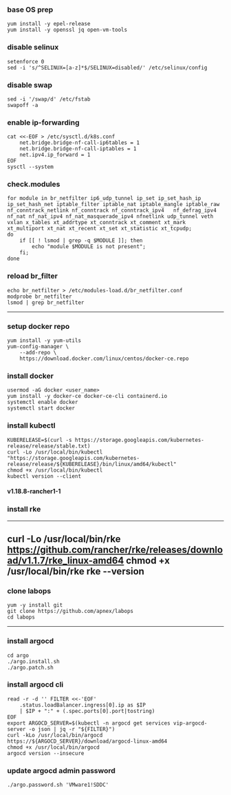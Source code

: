### base OS prep
```
yum install -y epel-release
yum install -y openssl jq open-vm-tools
```

### disable selinux
```
setenforce 0
sed -i 's/^SELINUX=[a-z]*$/SELINUX=disabled/' /etc/selinux/config
```

### disable swap
```
sed -i '/swap/d' /etc/fstab
swapoff -a
```

### enable ip-forwarding
```
cat <<-EOF > /etc/sysctl.d/k8s.conf
	net.bridge.bridge-nf-call-ip6tables = 1
	net.bridge.bridge-nf-call-iptables = 1
	net.ipv4.ip_forward = 1
EOF
sysctl --system
```

### check.modules
```
for module in br_netfilter ip6_udp_tunnel ip_set ip_set_hash_ip ip_set_hash_net iptable_filter iptable_nat iptable_mangle iptable_raw nf_conntrack_netlink nf_conntrack nf_conntrack_ipv4   nf_defrag_ipv4 nf_nat nf_nat_ipv4 nf_nat_masquerade_ipv4 nfnetlink udp_tunnel veth vxlan x_tables xt_addrtype xt_conntrack xt_comment xt_mark xt_multiport xt_nat xt_recent xt_set xt_statistic xt_tcpudp;
do
	if [[ ! lsmod | grep -q $MODULE ]]; then
		echo "module $MODULE is not present";
	fi;
done
```
### reload br_filter
```
echo br_netfilter > /etc/modules-load.d/br_netfilter.conf
modprobe br_netfilter
lsmod | grep br_netfilter
```

---
### setup docker repo
```
yum install -y yum-utils
yum-config-manager \
	--add-repo \
	https://download.docker.com/linux/centos/docker-ce.repo
```

### install docker
```
usermod -aG docker <user_name>
yum install -y docker-ce docker-ce-cli containerd.io
systemctl enable docker
systemctl start docker
```

### install kubectl
```
KUBERELEASE=$(curl -s https://storage.googleapis.com/kubernetes-release/release/stable.txt)
curl -Lo /usr/local/bin/kubectl "https://storage.googleapis.com/kubernetes-release/release/${KUBERELEASE}/bin/linux/amd64/kubectl"
chmod +x /usr/local/bin/kubectl
kubectl version --client
```

#### v1.18.8-rancher1-1
### install rke
---
curl -Lo /usr/local/bin/rke https://github.com/rancher/rke/releases/download/v1.1.7/rke_linux-amd64
chmod +x /usr/local/bin/rke
rke --version
---

### clone labops
```
yum -y install git
git clone https://github.com/apnex/labops
cd labops
```

---
### install argocd
```
cd argo
./argo.install.sh
./argo.patch.sh
```

### install argocd cli
```
read -r -d '' FILTER <<-'EOF'
	.status.loadBalancer.ingress[0].ip as $IP
	| $IP + ":" + (.spec.ports[0].port|tostring)
EOF
export ARGOCD_SERVER=$(kubectl -n argocd get services vip-argocd-server -o json | jq -r "${FILTER}")
curl -kLo /usr/local/bin/argocd https://${ARGOCD_SERVER}/download/argocd-linux-amd64
chmod +x /usr/local/bin/argocd
argocd version --insecure
```

### update argocd admin password
```
./argo.password.sh 'VMware1!SDDC'
```
